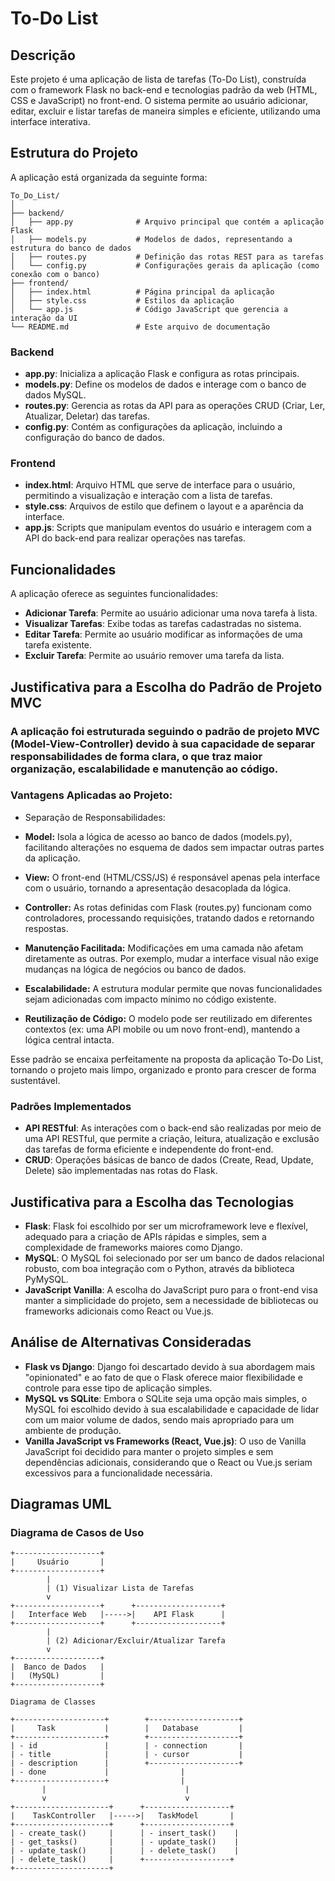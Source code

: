 # To-Do List

## Descrição

Este projeto é uma aplicação de lista de tarefas (To-Do List), construída com o framework Flask no back-end e tecnologias padrão da web (HTML, CSS e JavaScript) no front-end. O sistema permite ao usuário adicionar, editar, excluir e listar tarefas de maneira simples e eficiente, utilizando uma interface interativa.

## Estrutura do Projeto

A aplicação está organizada da seguinte forma:

```plaintext
To_Do_List/
│
├── backend/
│   ├── app.py              # Arquivo principal que contém a aplicação Flask
│   ├── models.py           # Modelos de dados, representando a estrutura do banco de dados
│   ├── routes.py           # Definição das rotas REST para as tarefas
│   └── config.py           # Configurações gerais da aplicação (como conexão com o banco)
├── frontend/
│   ├── index.html          # Página principal da aplicação
│   ├── style.css           # Estilos da aplicação
│   └── app.js              # Código JavaScript que gerencia a interação da UI
└── README.md               # Este arquivo de documentação
```


### Backend

- **app.py**: Inicializa a aplicação Flask e configura as rotas principais.
- **models.py**: Define os modelos de dados e interage com o banco de dados MySQL.
- **routes.py**: Gerencia as rotas da API para as operações CRUD (Criar, Ler, Atualizar, Deletar) das tarefas.
- **config.py**: Contém as configurações da aplicação, incluindo a configuração do banco de dados.

### Frontend

- **index.html**: Arquivo HTML que serve de interface para o usuário, permitindo a visualização e interação com a lista de tarefas.
- **style.css**: Arquivos de estilo que definem o layout e a aparência da interface.
- **app.js**: Scripts que manipulam eventos do usuário e interagem com a API do back-end para realizar operações nas tarefas.

## Funcionalidades

A aplicação oferece as seguintes funcionalidades:

- **Adicionar Tarefa**: Permite ao usuário adicionar uma nova tarefa à lista.
- **Visualizar Tarefas**: Exibe todas as tarefas cadastradas no sistema.
- **Editar Tarefa**: Permite ao usuário modificar as informações de uma tarefa existente.
- **Excluir Tarefa**: Permite ao usuário remover uma tarefa da lista.

## Justificativa para a Escolha do Padrão de Projeto MVC
### A aplicação foi estruturada seguindo o padrão de projeto MVC (Model-View-Controller) devido à sua capacidade de separar responsabilidades de forma clara, o que traz maior organização, escalabilidade e manutenção ao código.

### Vantagens Aplicadas ao Projeto:
- Separação de Responsabilidades:

- **Model:** Isola a lógica de acesso ao banco de dados (models.py), facilitando alterações no esquema de dados sem impactar outras partes da aplicação.

- **View:** O front-end (HTML/CSS/JS) é responsável apenas pela interface com o usuário, tornando a apresentação desacoplada da lógica.

- **Controller:** As rotas definidas com Flask (routes.py) funcionam como controladores, processando requisições, tratando dados e retornando respostas.

- **Manutenção Facilitada:** Modificações em uma camada não afetam diretamente as outras. Por exemplo, mudar a interface visual não exige mudanças na lógica de negócios ou banco de dados.

- **Escalabilidade:** A estrutura modular permite que novas funcionalidades sejam adicionadas com impacto mínimo no código existente.

- **Reutilização de Código:** O modelo pode ser reutilizado em diferentes contextos (ex: uma API mobile ou um novo front-end), mantendo a lógica central intacta.

Esse padrão se encaixa perfeitamente na proposta da aplicação To-Do List, tornando o projeto mais limpo, organizado e pronto para crescer de forma sustentável.

### Padrões Implementados

- **API RESTful**: As interações com o back-end são realizadas por meio de uma API RESTful, que permite a criação, leitura, atualização e exclusão das tarefas de forma eficiente e independente do front-end.
- **CRUD**: Operações básicas de banco de dados (Create, Read, Update, Delete) são implementadas nas rotas do Flask.

## Justificativa para a Escolha das Tecnologias

- **Flask**: Flask foi escolhido por ser um microframework leve e flexível, adequado para a criação de APIs rápidas e simples, sem a complexidade de frameworks maiores como Django.
- **MySQL**: O MySQL foi selecionado por ser um banco de dados relacional robusto, com boa integração com o Python, através da biblioteca PyMySQL.
- **JavaScript Vanilla**: A escolha do JavaScript puro para o front-end visa manter a simplicidade do projeto, sem a necessidade de bibliotecas ou frameworks adicionais como React ou Vue.js.

## Análise de Alternativas Consideradas

- **Flask vs Django**: Django foi descartado devido à sua abordagem mais "opinionated" e ao fato de que o Flask oferece maior flexibilidade e controle para esse tipo de aplicação simples.
- **MySQL vs SQLite**: Embora o SQLite seja uma opção mais simples, o MySQL foi escolhido devido à sua escalabilidade e capacidade de lidar com um maior volume de dados, sendo mais apropriado para um ambiente de produção.
- **Vanilla JavaScript vs Frameworks (React, Vue.js)**: O uso de Vanilla JavaScript foi decidido para manter o projeto simples e sem dependências adicionais, considerando que o React ou Vue.js seriam excessivos para a funcionalidade necessária.

## Diagramas UML

### Diagrama de Casos de Uso

```plaintext
+-------------------+
|     Usuário       |
+-------------------+
        |
        | (1) Visualizar Lista de Tarefas
        v
+-------------------+      +-------------------+
|   Interface Web   |----->|    API Flask      |
+-------------------+      +-------------------+
        |
        | (2) Adicionar/Excluir/Atualizar Tarefa
        v
+-------------------+
|  Banco de Dados   |
|   (MySQL)         |
+-------------------+

Diagrama de Classes

+--------------------+        +--------------------+
|     Task           |        |   Database         |
+--------------------+        +--------------------+
| - id               |        | - connection       |
| - title            |        | - cursor           |
| - description      |        +--------------------+
| - done             |                |
+--------------------+                |
       |                               |
       v                               v
+---------------------+      +-------------------+
|    TaskController   |----->|   TaskModel       |
+---------------------+      +-------------------+
| - create_task()     |      | - insert_task()    |
| - get_tasks()       |      | - update_task()    |
| - update_task()     |      | - delete_task()    |
| - delete_task()     |      +-------------------+
+---------------------+

